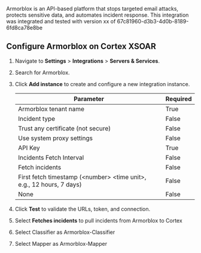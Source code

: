 Armorblox is an API-based platform that stops targeted email attacks,
  protects sensitive data, and automates incident response.
This integration was integrated and tested with version xx of 67c81960-d3b3-4d0b-8189-6fd8ca78e8be

## Configure Armorblox on Cortex XSOAR

1. Navigate to **Settings** > **Integrations** > **Servers & Services**.
2. Search for Armorblox.
3. Click **Add instance** to create and configure a new integration instance.

    | **Parameter** | **Required** |
    | --- | --- |
    | Armorblox tenant name | True |
    | Incident type | False |
    | Trust any certificate (not secure) | False |
    | Use system proxy settings | False |
    | API Key | True |
    | Incidents Fetch Interval | False |
    | Fetch incidents | False |
    | First fetch timestamp (&lt;number&gt; &lt;time unit&gt;, e.g., 12 hours, 7 days) | False |
    | None | False |

4. Click **Test** to validate the URLs, token, and connection.
5. Select **Fetches incidents** to pull incidents from Armorblox to Cortex
6. Select Classifier as Armorblox-Classifier
7. Select Mapper as Armorblox-Mapper
